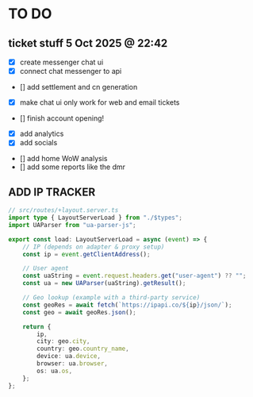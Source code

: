 # TO DO

## ticket stuff 5 Oct 2025 @ 22:42

- [x] create messenger chat ui
- [x] connect chat messenger to api
- [] add settlement and cn generation
- [x] make chat ui only work for web and email tickets
- [] finish account opening!
- [x] add analytics
- [x] add socials
- [] add home WoW analysis
- [] add some reports like the dmr

## ADD IP TRACKER

```ts
// src/routes/+layout.server.ts
import type { LayoutServerLoad } from "./$types";
import UAParser from "ua-parser-js";

export const load: LayoutServerLoad = async (event) => {
	// IP (depends on adapter & proxy setup)
	const ip = event.getClientAddress();

	// User agent
	const uaString = event.request.headers.get("user-agent") ?? "";
	const ua = new UAParser(uaString).getResult();

	// Geo lookup (example with a third-party service)
	const geoRes = await fetch(`https://ipapi.co/${ip}/json/`);
	const geo = await geoRes.json();

	return {
		ip,
		city: geo.city,
		country: geo.country_name,
		device: ua.device,
		browser: ua.browser,
		os: ua.os,
	};
};
```
